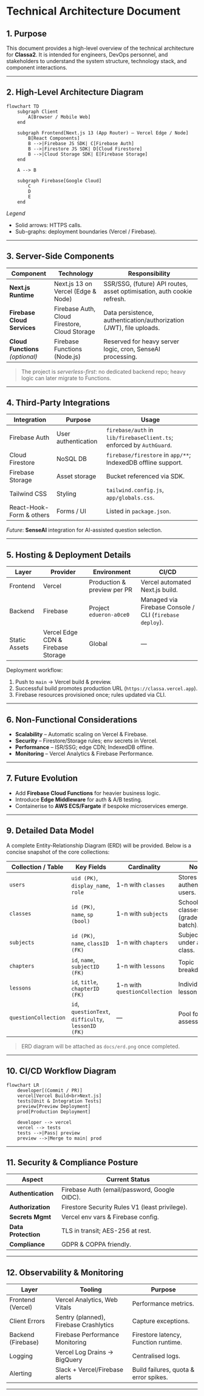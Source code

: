 # Technical Architecture Document

## 1. Purpose
This document provides a high-level overview of the technical architecture for **Classa2**. It is intended for engineers, DevOps personnel, and stakeholders to understand the system structure, technology stack, and component interactions.

---

## 2. High-Level Architecture Diagram
```mermaid
flowchart TD
    subgraph Client
        A[Browser / Mobile Web]
    end

    subgraph Frontend[Next.js 13 (App Router) – Vercel Edge / Node]
        B[React Components]
        B -->|Firebase JS SDK| C[Firebase Auth]
        B -->|Firestore JS SDK| D[Cloud Firestore]
        B -->|Cloud Storage SDK| E[Firebase Storage]
    end

    A --> B

    subgraph Firebase[Google Cloud]
        C
        D
        E
    end
```
*Legend*
- Solid arrows: HTTPS calls.
- Sub-graphs: deployment boundaries (Vercel / Firebase).

---

## 3. Server-Side Components
| Component | Technology | Responsibility |
|-----------|------------|----------------|
| **Next.js Runtime** | Next.js 13 on Vercel (Edge & Node) | SSR/SSG, (future) API routes, asset optimisation, auth cookie refresh. |
| **Firebase Cloud Services** | Firebase Auth, Cloud Firestore, Cloud Storage | Data persistence, authentication/authorization (JWT), file uploads. |
| **Cloud Functions** *(optional)* | Firebase Functions (Node.js) | Reserved for heavy server logic, cron, SenseAI processing. |

> The project is *serverless-first*: no dedicated backend repo; heavy logic can later migrate to Functions.

---

## 4. Third-Party Integrations
| Integration | Purpose | Usage |
|-------------|---------|-------|
| Firebase Auth | User authentication | `firebase/auth` in `lib/firebaseClient.ts`; enforced by `AuthGuard`. |
| Cloud Firestore | NoSQL DB | `firebase/firestore` in `app/**`; IndexedDB offline support. |
| Firebase Storage | Asset storage | Bucket referenced via SDK. |
| Tailwind CSS | Styling | `tailwind.config.js`, `app/globals.css`. |
| React-Hook-Form & others | Forms / UI | Listed in `package.json`. |

_Future_: **SenseAI** integration for AI-assisted question selection.

---

## 5. Hosting & Deployment Details
| Layer | Provider | Environment | CI/CD |
|-------|----------|-------------|-------|
| Frontend | Vercel | Production & preview per PR | Vercel automated Next.js build. |
| Backend | Firebase | Project `edueron-a0ce0` | Managed via Firebase Console / CLI (`firebase deploy`). |
| Static Assets | Vercel Edge CDN & Firebase Storage | Global | — |

Deployment workflow:
1. Push to `main` → Vercel build & preview.
2. Successful build promotes production URL (`https://classa.vercel.app`).
3. Firebase resources provisioned once; rules updated via CLI.

---

## 6. Non-Functional Considerations
- **Scalability** – Automatic scaling on Vercel & Firebase.
- **Security** – Firestore/Storage rules; env secrets in Vercel.
- **Performance** – ISR/SSG; edge CDN; IndexedDB offline.
- **Monitoring** – Vercel Analytics & Firebase Performance.

---

## 7. Future Evolution
- Add **Firebase Cloud Functions** for heavier business logic.
- Introduce **Edge Middleware** for auth & A/B testing.
- Containerise to **AWS ECS/Fargate** if bespoke microservices emerge.

---

## 9. Detailed Data Model

A complete Entity-Relationship Diagram (ERD) will be provided. Below is a concise snapshot of the core collections:

| Collection / Table | Key Fields | Cardinality | Notes |
|--------------------|-----------|-------------|-------|
| `users` | `uid (PK)`, `display_name`, `role` | 1-n with `classes` | Stores authenticated users. |
| `classes` | `id (PK)`, `name`, `sp (bool)` | 1-n with `subjects` | School classes (grade / batch). |
| `subjects` | `id (PK)`, `name`, `classID (FK)` | 1-n with `chapters` | Subjects under a class. |
| `chapters` | `id`, `name`, `subjectID (FK)` | 1-n with `lessons` | Topic breakdown. |
| `lessons` | `id`, `title`, `chapterID (FK)` | 1-n with `questionCollection` | Individual lesson units. |
| `questionCollection` | `id`, `questionText`, `difficulty`, `lessonID (FK)` | — | Pool for assessments. |

> ERD diagram will be attached as `docs/erd.png` once completed.

---

## 10. CI/CD Workflow Diagram
```mermaid
flowchart LR
    developer[(Commit / PR)]
    vercel[Vercel Build<br>Next.js]
    tests[Unit & Integration Tests]
    preview[Preview Deployment]
    prod[Production Deployment]

    developer --> vercel
    vercel --> tests
    tests -->|Pass| preview
    preview -->|Merge to main| prod
```

---

## 11. Security & Compliance Posture
| Aspect | Current Status |
|--------|---------------|
| **Authentication** | Firebase Auth (email/password, Google OIDC). |
| **Authorization** | Firestore Security Rules V1 (least privilege). |
| **Secrets Mgmt** | Vercel env vars & Firebase config. |
| **Data Protection** | TLS in transit; AES-256 at rest. |
| **Compliance** | GDPR & COPPA friendly. |

---

## 12. Observability & Monitoring
| Layer | Tooling | Purpose |
|-------|---------|---------|
| Frontend (Vercel) | Vercel Analytics, Web Vitals | Performance metrics. |
| Client Errors | Sentry (planned), Firebase Crashlytics | Capture exceptions. |
| Backend (Firebase) | Firebase Performance Monitoring | Firestore latency, Function runtime. |
| Logging | Vercel Log Drains → BigQuery | Centralised logs. |
| Alerting | Slack + Vercel/Firebase alerts | Build failures, quota & error spikes. |

---
